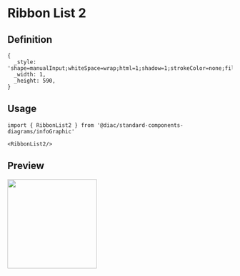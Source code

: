 # Ribbon List 2

## Definition

```
{
  _style: 'shape=manualInput;whiteSpace=wrap;html=1;shadow=1;strokeColor=none;fillColor=#dddddd;fontSize=15;fontColor=#444444;align=right;direction=south;flipH=1;shadow=1;spacing=10;fontStyle=1;',
  _width: 1,
  _height: 590,
}
```

## Usage

```
import { RibbonList2 } from '@diac/standard-components-diagrams/infoGraphic'

<RibbonList2/>
```

## Preview

<img src="./ribbon-list-2.png" width="200"/>
